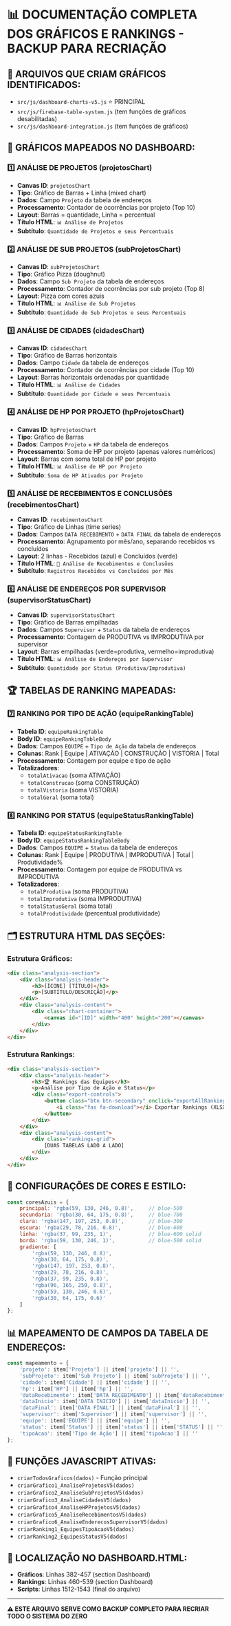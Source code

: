 # 📊 DOCUMENTAÇÃO COMPLETA DOS GRÁFICOS E RANKINGS - BACKUP PARA RECRIAÇÃO

## 📁 ARQUIVOS QUE CRIAM GRÁFICOS IDENTIFICADOS:
- `src/js/dashboard-charts-v5.js` ⭐ PRINCIPAL
- `src/js/firebase-table-system.js` (tem funções de gráficos desabilitadas)
- `src/js/dashboard-integration.js` (tem funções de gráficos)

## 🎨 GRÁFICOS MAPEADOS NO DASHBOARD:

### 1️⃣ **ANÁLISE DE PROJETOS** (projetosChart)
- **Canvas ID**: `projetosChart`
- **Tipo**: Gráfico de Barras + Linha (mixed chart)
- **Dados**: Campo `Projeto` da tabela de endereços
- **Processamento**: Contador de ocorrências por projeto (Top 10)
- **Layout**: Barras = quantidade, Linha = percentual
- **Título HTML**: `📊 Análise de Projetos`
- **Subtítulo**: `Quantidade de Projetos e seus Percentuais`

### 2️⃣ **ANÁLISE DE SUB PROJETOS** (subProjetosChart)  
- **Canvas ID**: `subProjetosChart`
- **Tipo**: Gráfico Pizza (doughnut)
- **Dados**: Campo `Sub Projeto` da tabela de endereços
- **Processamento**: Contador de ocorrências por sub projeto (Top 8)
- **Layout**: Pizza com cores azuis
- **Título HTML**: `📊 Análise de Sub Projetos`
- **Subtítulo**: `Quantidade de Sub Projetos e seus Percentuais`

### 3️⃣ **ANÁLISE DE CIDADES** (cidadesChart)
- **Canvas ID**: `cidadesChart`  
- **Tipo**: Gráfico de Barras horizontais
- **Dados**: Campo `Cidade` da tabela de endereços
- **Processamento**: Contador de ocorrências por cidade (Top 10)
- **Layout**: Barras horizontais ordenadas por quantidade
- **Título HTML**: `📊 Análise de Cidades`
- **Subtítulo**: `Quantidade por Cidade e seus Percentuais`

### 4️⃣ **ANÁLISE DE HP POR PROJETO** (hpProjetosChart)
- **Canvas ID**: `hpProjetosChart`
- **Tipo**: Gráfico de Barras
- **Dados**: Campos `Projeto` + `HP` da tabela de endereços
- **Processamento**: Soma de HP por projeto (apenas valores numéricos)
- **Layout**: Barras com soma total de HP por projeto
- **Título HTML**: `📊 Análise de HP por Projeto` 
- **Subtítulo**: `Soma de HP Ativados por Projeto`

### 5️⃣ **ANÁLISE DE RECEBIMENTOS E CONCLUSÕES** (recebimentosChart)
- **Canvas ID**: `recebimentosChart`
- **Tipo**: Gráfico de Linhas (time series)
- **Dados**: Campos `DATA RECEBIMENTO` + `DATA FINAL` da tabela de endereços
- **Processamento**: Agrupamento por mês/ano, separando recebidos vs concluídos
- **Layout**: 2 linhas - Recebidos (azul) e Concluídos (verde)
- **Título HTML**: `📅 Análise de Recebimentos e Conclusões`
- **Subtítulo**: `Registros Recebidos vs Concluídos por Mês`

### 6️⃣ **ANÁLISE DE ENDEREÇOS POR SUPERVISOR** (supervisorStatusChart)
- **Canvas ID**: `supervisorStatusChart`
- **Tipo**: Gráfico de Barras empilhadas
- **Dados**: Campos `Supervisor` + `Status` da tabela de endereços  
- **Processamento**: Contagem de PRODUTIVA vs IMPRODUTIVA por supervisor
- **Layout**: Barras empilhadas (verde=produtiva, vermelho=improdutiva)
- **Título HTML**: `📊 Análise de Endereços por Supervisor`
- **Subtítulo**: `Quantidade por Status (Produtiva/Improdutiva)`

## 🏆 TABELAS DE RANKING MAPEADAS:

### 7️⃣ **RANKING POR TIPO DE AÇÃO** (equipeRankingTable)
- **Tabela ID**: `equipeRankingTable` 
- **Body ID**: `equipeRankingTableBody`
- **Dados**: Campos `EQUIPE` + `Tipo de Ação` da tabela de endereços
- **Colunas**: Rank | Equipe | ATIVAÇÃO | CONSTRUÇÃO | VISTORIA | Total
- **Processamento**: Contagem por equipe e tipo de ação
- **Totalizadores**: 
  - `totalAtivacao` (soma ATIVAÇÃO)
  - `totalConstrucao` (soma CONSTRUÇÃO) 
  - `totalVistoria` (soma VISTORIA)
  - `totalGeral` (soma total)

### 8️⃣ **RANKING POR STATUS** (equipeStatusRankingTable)
- **Tabela ID**: `equipeStatusRankingTable`
- **Body ID**: `equipeStatusRankingTableBody`
- **Dados**: Campos `EQUIPE` + `Status` da tabela de endereços
- **Colunas**: Rank | Equipe | PRODUTIVA | IMPRODUTIVA | Total | Produtividade%
- **Processamento**: Contagem por equipe de PRODUTIVA vs IMPRODUTIVA
- **Totalizadores**:
  - `totalProdutiva` (soma PRODUTIVA)
  - `totalImprodutiva` (soma IMPRODUTIVA)
  - `totalStatusGeral` (soma total)
  - `totalProdutividade` (percentual produtividade)

## 🗂️ ESTRUTURA HTML DAS SEÇÕES:

### Estrutura Gráficos:
```html
<div class="analysis-section">
    <div class="analysis-header">
        <h3>[ÍCONE] [TÍTULO]</h3>
        <p>[SUBTÍTULO/DESCRIÇÃO]</p>
    </div>
    <div class="analysis-content">
        <div class="chart-container">
            <canvas id="[ID]" width="400" height="200"></canvas>
        </div>
    </div>
</div>
```

### Estrutura Rankings:
```html
<div class="analysis-section">
    <div class="analysis-header">
        <h3>🏆 Rankings das Equipes</h3>
        <p>Análise por Tipo de Ação e Status</p>
        <div class="export-controls">
            <button class="btn btn-secondary" onclick="exportAllRankings()">
                <i class="fas fa-download"></i> Exportar Rankings (XLSX)
            </button>
        </div>
    </div>
    <div class="analysis-content">
        <div class="rankings-grid">
            [DUAS TABELAS LADO A LADO]
        </div>
    </div>
</div>
```

## 🎨 CONFIGURAÇÕES DE CORES E ESTILO:
```javascript
const coresAzuis = {
    principal: 'rgba(59, 130, 246, 0.8)',     // blue-500
    secundaria: 'rgba(30, 64, 175, 0.8)',     // blue-700  
    clara: 'rgba(147, 197, 253, 0.8)',        // blue-300
    escura: 'rgba(29, 78, 216, 0.8)',         // blue-600
    linha: 'rgba(37, 99, 235, 1)',            // blue-600 solid
    borda: 'rgba(59, 130, 246, 1)',           // blue-500 solid
    gradiente: [
        'rgba(59, 130, 246, 0.8)',
        'rgba(30, 64, 175, 0.8)',
        'rgba(147, 197, 253, 0.8)', 
        'rgba(29, 78, 216, 0.8)',
        'rgba(37, 99, 235, 0.8)',
        'rgba(96, 165, 250, 0.8)',
        'rgba(59, 130, 246, 0.6)',
        'rgba(30, 64, 175, 0.6)'
    ]
};
```

## 📊 MAPEAMENTO DE CAMPOS DA TABELA DE ENDEREÇOS:
```javascript
const mapeamento = {
    'projeto': item['Projeto'] || item['projeto'] || '',
    'subProjeto': item['Sub Projeto'] || item['subProjeto'] || '',  
    'cidade': item['Cidade'] || item['cidade'] || '',
    'hp': item['HP'] || item['hp'] || '',
    'dataRecebimento': item['DATA RECEBIMENTO'] || item['dataRecebimento'] || '',
    'dataInicio': item['DATA INICIO'] || item['dataInicio'] || '',
    'dataFinal': item['DATA FINAL'] || item['dataFinal'] || '',
    'supervisor': item['Supervisor'] || item['supervisor'] || '',
    'equipe': item['EQUIPE'] || item['equipe'] || '',
    'status': item['Status'] || item['status'] || item['STATUS'] || '',
    'tipoAcao': item['Tipo de Ação'] || item['tipoAcao'] || ''
};
```

## 🔧 FUNÇÕES JAVASCRIPT ATIVAS:
- `criarTodosGraficos(dados)` - Função principal
- `criarGrafico1_AnaliseProjetosV5(dados)`
- `criarGrafico2_AnaliseSubProjetosV5(dados)`  
- `criarGrafico3_AnaliseCidadesV5(dados)`
- `criarGrafico4_AnaliseHPProjetosV5(dados)`
- `criarGrafico5_AnaliseRecebimentosV5(dados)`
- `criarGrafico6_AnaliseEnderecosSupervisorV5(dados)`
- `criarRanking1_EquipesTipoAcaoV5(dados)`
- `criarRanking2_EquipesStatusV5(dados)`

## 📍 LOCALIZAÇÃO NO DASHBOARD.HTML:
- **Gráficos**: Linhas 382-457 (section Dashboard)
- **Rankings**: Linhas 460-539 (section Dashboard)
- **Scripts**: Linhas 1512-1543 (final do arquivo)

---
**⚠️ ESTE ARQUIVO SERVE COMO BACKUP COMPLETO PARA RECRIAR TODO O SISTEMA DO ZERO**